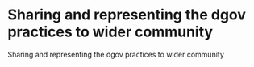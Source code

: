 # Sharing and representing the dgov practices to wider community

Sharing and representing the dgov practices to wider community

